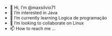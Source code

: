 - 👋 Hi, I’m @maxsilvio71
- 👀 I’m interested in  Java
- 🌱 I’m currently learning  Logica de programação
- 💞️ I’m looking to collaborate on  Linux
- 📫 How to reach me ...

<!---
maxsilvio71/maxsilvio71 is a ✨ special ✨ repository because its `README.md` (this file) appears on your GitHub profile.
You can click the Preview link to take a look at your changes.
--->
